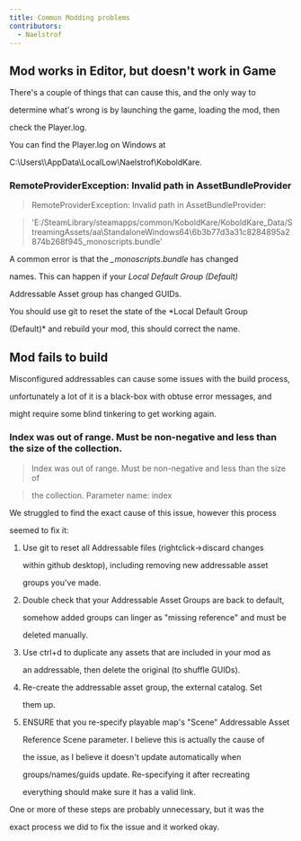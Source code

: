```yaml
---
title: Common Modding problems
contributors:
  - Naelstrof
---
```


## Mod works in Editor, but doesn't work in Game

There's a couple of things that can cause this, and the only way to
determine what's wrong is by launching the game, loading the mod, then
check the Player.log.

You can find the Player.log on Windows at
C:\Users\\<username>\AppData\LocalLow\Naelstrof\KoboldKare.

### RemoteProviderException: Invalid path in AssetBundleProvider

> RemoteProviderException: Invalid path in AssetBundleProvider:
> 'E:/SteamLibrary/steamapps/common/KoboldKare/KoboldKare_Data/StreamingAssets/aa\StandaloneWindows64\6b3b77d3a31c8284895a2874b268f945_monoscripts.bundle'

A common error is that the *<GUID>_monoscripts.bundle* has changed
names. This can happen if your *Local Default Group (Default)*
Addressable Asset group has changed GUIDs.

You should use git to reset the state of the *Local Default Group
(Default)* and rebuild your mod, this should correct the name.

## Mod fails to build

Misconfigured addressables can cause some issues with the build process,
unfortunately a lot of it is a black-box with obtuse error messages, and
might require some blind tinkering to get working again.

### Index was out of range. Must be non-negative and less than the size of the collection.

> Index was out of range. Must be non-negative and less than the size of
> the collection. Parameter name: index

We struggled to find the exact cause of this issue, however this process
seemed to fix it:

1.  Use git to reset all Addressable files (rightclick-\>discard changes
    within github desktop), including removing new addressable asset
    groups you've made.
2.  Double check that your Addressable Asset Groups are back to default,
    somehow added groups can linger as "missing reference" and must be
    deleted manually.
3.  Use ctrl+d to duplicate any assets that are included in your mod as
    an addressable, then delete the original (to shuffle GUIDs).
4.  Re-create the addressable asset group, the external catalog. Set
    them up.
5.  ENSURE that you re-specify playable map's "Scene" Addressable Asset
    Reference Scene parameter. I believe this is actually the cause of
    the issue, as I believe it doesn't update automatically when
    groups/names/guids update. Re-specifying it after recreating
    everything should make sure it has a valid link.

One or more of these steps are probably unnecessary, but it was the
exact process we did to fix the issue and it worked okay.
